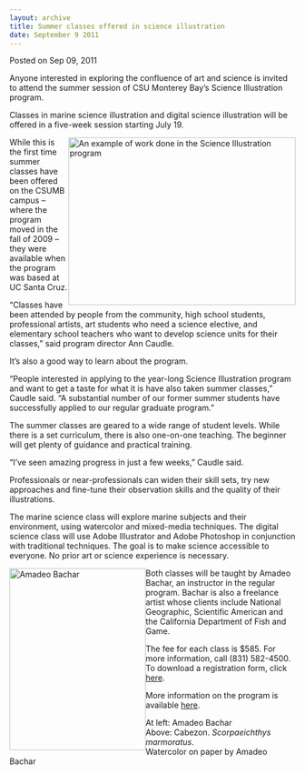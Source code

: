 ```yaml
---
layout: archive
title: Summer classes offered in science illustration
date: September 9 2011
---
```





<span class="date">Posted on Sep 09, 2011    </span>
<p>Anyone interested in exploring the confluence of art and science
is invited to attend the summer session of CSU Monterey Bay&#x2019;s
Science Illustration program.</p>
<p>Classes in marine science illustration and digital science
illustration will be offered in a five-week session starting July
19.</p>
<p><img alt="An example of work done in the Science Illustration program" src="http://news.csumb.edu/sites/default/files/65/attachments/news/images/tumblr_lmk80urigj1qgzqeto1_500.jpg" style="float:right; width:400px; height:295px">While this is the
first time summer classes have been offered on the CSUMB campus &#x2013;
where the program moved in the fall of 2009 &#x2013; they were available
when the program was based at UC Santa Cruz.</img></p>
<p>&#x201C;Classes have been attended by people from the community, high
school students, professional artists, art students who need a
science elective, and elementary school teachers who want to
develop science units for their classes,&#x201D; said program director Ann
Caudle.</p>
<p>It&#x2019;s also a good way to learn about the program.</p>
<p>&#x201C;People interested in applying to the year-long Science
Illustration program and want to get a taste for what it is have
also taken summer classes,&#x201D; Caudle said. &#x201C;A substantial number of
our former summer students have successfully applied to our regular
graduate program.&#x201D;</p>
<p>The summer classes are geared to a wide range of student levels.
While there is a set curriculum, there is also one-on-one teaching.
The beginner will get plenty of guidance and practical
training.</p>
<p>&#x201C;I&#x2019;ve seen amazing progress in just a few weeks,&#x201D; Caudle
said.</p>
<p>Professionals or near-professionals can widen their skill sets,
try new approaches and fine-tune their observation skills and the
quality of their illustrations.</p>
<p>The marine science class will explore marine subjects and their
environment, using watercolor and mixed-media techniques. The
digital science class will use Adobe Illustrator and Adobe
Photoshop in conjunction with traditional techniques. The goal is
to make science accessible to everyone. No prior art or science
experience is necessary.</p>
<p><img alt="Amadeo Bachar" src="http://news.csumb.edu/sites/default/files/65/attachments/news/images/amadeo.jpg" style="float:left; width:240px; height:320px">Both classes will
be taught by Amadeo Bachar, an instructor in the regular program.
Bachar is also a freelance artist whose clients include National
Geographic, Scientific American and the California Department of
Fish and Game.</img></p>
<p>The fee for each class is $585. For more information, call (831)
582-4500. To download a registration form, click <a href="http://extended.csumb.edu/summer-2011.htm" rel="nofollow">here</a>.</p>
<p>More information on the program is available <a href="http://scienceillustration.org" rel="nofollow">here</a>.&#xA0;</p>
<p>At left: Amadeo Bachar<br>
Above: Cabezon. <em>Scorpaeichthys marmoratus</em>.<br>
Watercolor on paper by Amadeo Bachar</br></br></p>
<p><br>
&#xA0;</br></p>





